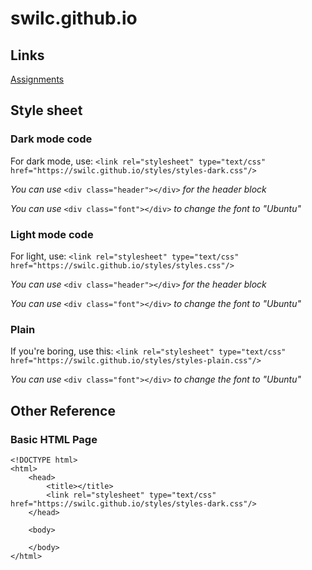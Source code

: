# swilc.github.io

## Links
[Assignments](https://swilc.github.io/school)

## Style sheet
### Dark mode code
  For dark mode, use:
  `<link rel="stylesheet" type="text/css" href="https://swilc.github.io/styles/styles-dark.css"/>`
  
   _You can use_ 
   `<div class="header"></div>` 
   _for the header block_
   
   _You can use_ 
   `<div class="font"></div>` 
   _to change the font to "Ubuntu"_
   
### Light mode code
  For light, use:
  `<link rel="stylesheet" type="text/css" href="https://swilc.github.io/styles/styles.css"/>`
  
  _You can use_ 
  `<div class="header"></div>` 
  _for the header block_
  
  _You can use_ 
  `<div class="font"></div>` 
  _to change the font to "Ubuntu"_

### Plain
  If you're boring, use this:
  `<link rel="stylesheet" type="text/css" href="https://swilc.github.io/styles/styles-plain.css"/>`
  
  _You can use_ 
  `<div class="font"></div>` 
  _to change the font to "Ubuntu"_
  
## Other Reference
### Basic HTML Page
  ```
<!DOCTYPE html>
<html>
      <head>
          <title></title>
          <link rel="stylesheet" type="text/css" href="https://swilc.github.io/styles/styles-dark.css"/>
      </head>

      <body>

      </body>
</html>
```
